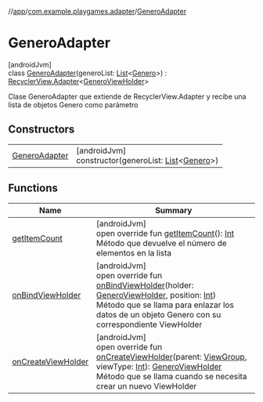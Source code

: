 //[app](../../../index.md)/[com.example.playgames.adapter](../index.md)/[GeneroAdapter](index.md)

# GeneroAdapter

[androidJvm]\
class [GeneroAdapter](index.md)(generoList: [List](https://kotlinlang.org/api/latest/jvm/stdlib/kotlin.collections/-list/index.html)&lt;[Genero](../../com.example.playgames.model/-genero/index.md)&gt;) : [RecyclerView.Adapter](https://developer.android.com/reference/kotlin/androidx/recyclerview/widget/RecyclerView.Adapter.html)&lt;[GeneroViewHolder](../-genero-view-holder/index.md)&gt; 

Clase GeneroAdapter que extiende de RecyclerView.Adapter y recibe una lista de objetos Genero como parámetro

## Constructors

| | |
|---|---|
| [GeneroAdapter](-genero-adapter.md) | [androidJvm]<br>constructor(generoList: [List](https://kotlinlang.org/api/latest/jvm/stdlib/kotlin.collections/-list/index.html)&lt;[Genero](../../com.example.playgames.model/-genero/index.md)&gt;) |

## Functions

| Name | Summary |
|---|---|
| [getItemCount](get-item-count.md) | [androidJvm]<br>open override fun [getItemCount](get-item-count.md)(): [Int](https://kotlinlang.org/api/latest/jvm/stdlib/kotlin/-int/index.html)<br>Método que devuelve el número de elementos en la lista |
| [onBindViewHolder](on-bind-view-holder.md) | [androidJvm]<br>open override fun [onBindViewHolder](on-bind-view-holder.md)(holder: [GeneroViewHolder](../-genero-view-holder/index.md), position: [Int](https://kotlinlang.org/api/latest/jvm/stdlib/kotlin/-int/index.html))<br>Método que se llama para enlazar los datos de un objeto Genero con su correspondiente ViewHolder |
| [onCreateViewHolder](on-create-view-holder.md) | [androidJvm]<br>open override fun [onCreateViewHolder](on-create-view-holder.md)(parent: [ViewGroup](https://developer.android.com/reference/kotlin/android/view/ViewGroup.html), viewType: [Int](https://kotlinlang.org/api/latest/jvm/stdlib/kotlin/-int/index.html)): [GeneroViewHolder](../-genero-view-holder/index.md)<br>Método que se llama cuando se necesita crear un nuevo ViewHolder |
